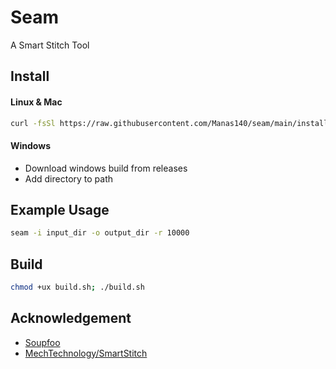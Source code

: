 # Seam
A Smart Stitch Tool

## Install

#### Linux & Mac

```sh
curl -fsSl https://raw.githubusercontent.com/Manas140/seam/main/install | sh
```

#### Windows

- Download windows build from releases
- Add directory to path

## Example Usage

```sh
seam -i input_dir -o output_dir -r 10000
```

## Build

```sh
chmod +ux build.sh; ./build.sh
```

## Acknowledgement

- [Soupfoo](https://github.com/soupfoo)
- [MechTechnology/SmartStitch](https://github.com/MechTechnology/SmartStitch)
